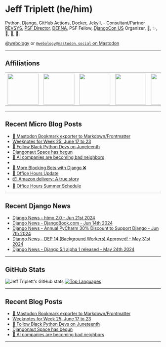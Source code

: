 # Jeff Triplett (he/him)

Python, Django, GitHub Actions, Docker, Jekyll,  - Consultant/Partner [REVSYS][], [PSF Director][], [DEFNA][], PSF Fellow, [DjangoCon US][] Organizer, 🏀, ✨, 💪, 🏃, 🤖.

<a href="https://twitter.com/webology">@webology</a> or <a href="https://mastodon.social/@webology" rel="me">`@webology@mastodon.social` on Mastodon</a>

<hr>

## Affiliations

<table border="0">
<tr>
<td><a href="https://github.com/revsys/"><img src="https://avatars.githubusercontent.com/u/308096?s=200&v=4" width="100px"></a></td>
<td><a href="https://github.com/psf/"><img src="https://avatars.githubusercontent.com/u/50630501?s=200&v=4" width="100px"></a></td>
<td><a href="https://github.com/djangocon/"><img src="https://avatars.githubusercontent.com/u/2891658?s=400&&v=4" width="100px"></a></td>
<td><a href="https://github.com/defna/"><img src="https://avatars.githubusercontent.com/u/13454395?s=200&v=4" width="100px"></a></td>
<td><a href="https://github.com/djangopackages/"><img src="https://avatars.githubusercontent.com/u/27385825?s=200&v=4" width="100px"></a></td>
</tr>
</table>

<hr>

## Recent Micro Blog Posts

<!--START_SECTION:micro-posts-->
* [🚜 Mastodon Bookmark exporter to Markdown&#x2F;Frontmatter](https:&#x2F;&#x2F;micro.webology.dev&#x2F;2024&#x2F;06&#x2F;24&#x2F;mastodon-bookmark-exporter.html)
* [Weeknotes for Week 25: June 17 to 23](https:&#x2F;&#x2F;micro.webology.dev&#x2F;2024&#x2F;06&#x2F;23&#x2F;weeknotes-for-week.html)
* [💜 Follow Black Python Devs on Juneteenth](https:&#x2F;&#x2F;micro.webology.dev&#x2F;2024&#x2F;06&#x2F;19&#x2F;follow-black-python.html)
* [Djangonaut Space has begun](https:&#x2F;&#x2F;micro.webology.dev&#x2F;2024&#x2F;06&#x2F;17&#x2F;djangonaut-space-has.html)
* [🤖 AI companies are becoming bad neighbors](https:&#x2F;&#x2F;micro.webology.dev&#x2F;2024&#x2F;06&#x2F;16&#x2F;ai-companies-are.html)
* [](https:&#x2F;&#x2F;micro.webology.dev&#x2F;2024&#x2F;06&#x2F;15&#x2F;colorado-springs-this.html)
* [🤖 More Blocking Bots with Django ❌](https:&#x2F;&#x2F;micro.webology.dev&#x2F;2024&#x2F;06&#x2F;14&#x2F;more-blocking-bots.html)
* [🍩 Office Hours Update](https:&#x2F;&#x2F;micro.webology.dev&#x2F;2024&#x2F;06&#x2F;13&#x2F;office-hours-update.html)
* [📦 Amazon delivery: A true story](https:&#x2F;&#x2F;micro.webology.dev&#x2F;2024&#x2F;06&#x2F;12&#x2F;amazon-delivery-a.html)
* [📅 Office Hours Summer Schedule](https:&#x2F;&#x2F;micro.webology.dev&#x2F;2024&#x2F;06&#x2F;12&#x2F;office-hours-summer.html)
<!--END_SECTION:micro-posts-->

<hr>

## Recent Django News

<!--START_SECTION:news-->
* [Django News - htmx 2.0 - Jun 21st 2024](https:&#x2F;&#x2F;django-news.com&#x2F;issues&#x2F;238)
* [Django News - DjangoBook.com - Jun 14th 2024](https:&#x2F;&#x2F;django-news.com&#x2F;issues&#x2F;237)
* [Django News - Annual PyCharm 30% Discount to Support Django - Jun 7th 2024](https:&#x2F;&#x2F;django-news.com&#x2F;issues&#x2F;236)
* [Django News - DEP 14 (Background Workers) Approved! - May 31st 2024](https:&#x2F;&#x2F;django-news.com&#x2F;issues&#x2F;235)
* [Django News - Django 5.1 alpha 1 released - May 24th 2024](https:&#x2F;&#x2F;django-news.com&#x2F;issues&#x2F;234)
<!--END_SECTION:news-->

<hr>

## GitHub Stats

![Jeff Triplett's GitHub stats](https://github-readme-stats.vercel.app/api?username=jefftriplett&show_icons=&private_count=true&theme=dracula)  [![Top Languages](https://github-readme-stats.vercel.app/api/top-langs/?username=jefftriplett&layout=compact&theme=dracula)]()

<hr>

## Recent Blog Posts

<!--START_SECTION:posts-->
* [🚜 Mastodon Bookmark exporter to Markdown&#x2F;Frontmatter](https:&#x2F;&#x2F;jefftriplett.com&#x2F;2024&#x2F;mastodon-bookmark-exporter-to-markdown-frontmatter&#x2F;)
* [Weeknotes for Week 25: June 17 to 23](https:&#x2F;&#x2F;jefftriplett.com&#x2F;2024&#x2F;weeknotes-for-week-25-june-17-to-23&#x2F;)
* [💜 Follow Black Python Devs on Juneteenth](https:&#x2F;&#x2F;jefftriplett.com&#x2F;2024&#x2F;follow-black-python-devs-on-juneteenth&#x2F;)
* [Djangonaut Space has begun](https:&#x2F;&#x2F;jefftriplett.com&#x2F;2024&#x2F;djangonaut-space-has-begun&#x2F;)
* [🤖 AI companies are becoming bad neighbors](https:&#x2F;&#x2F;jefftriplett.com&#x2F;2024&#x2F;ai-companies-are-becoming-bad-neighbors&#x2F;)
<!--END_SECTION:posts-->

<hr>

[DEFNA]: https://www.defna.org/
[DjangoCon US]: http://djangocon.us/
[PSF Director]: https://www.python.org/psf/members/#board-of-directors
[REVSYS]: https://www.revsys.com/
